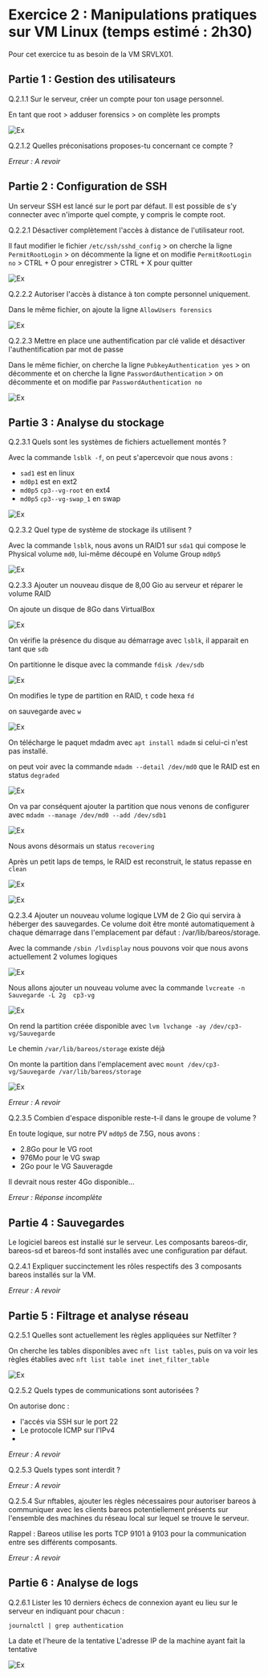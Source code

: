 # Exercice 2 : Manipulations pratiques sur VM Linux (temps estimé : 2h30)
Pour cet exercice tu as besoin de la VM SRVLX01.

## Partie 1 : Gestion des utilisateurs

Q.2.1.1 Sur le serveur, créer un compte pour ton usage personnel.

En tant que root > adduser forensics > on complète les prompts

![Ex](/attachment/Ex_2_1_1.PNG)

Q.2.1.2 Quelles préconisations proposes-tu concernant ce compte ?

_Erreur : A revoir_

## Partie 2 : Configuration de SSH

Un serveur SSH est lancé sur le port par défaut.
Il est possible de s'y connecter avec n'importe quel compte, y compris le compte root.

Q.2.2.1 Désactiver complètement l'accès à distance de l'utilisateur root.

Il faut modifier le fichier `/etc/ssh/sshd_config` > on cherche la ligne `PermitRootLogin` > on décommente la ligne et on modifie `PermitRootLogin no` > CTRL + O pour enregistrer > CTRL + X pour quitter

![Ex](/attachment/Ex_2_2_1.PNG)

Q.2.2.2 Autoriser l'accès à distance à ton compte personnel uniquement.

Dans le même fichier, on ajoute la ligne `AllowUsers forensics`

![Ex](/attachment/Ex_2_2_2.PNG)

Q.2.2.3 Mettre en place une authentification par clé valide et désactiver l'authentification par mot de passe

Dans le même fichier, on cherche la ligne `PubkeyAuthentication yes` > on décommente et on cherche la ligne `PasswordAuthentication` > on décommente et on modifie par `PasswordAuthentication no`

![Ex](/attachment/Ex_2_2_3.PNG)

## Partie 3 : Analyse du stockage

Q.2.3.1 Quels sont les systèmes de fichiers actuellement montés ?

Avec la commande `lsblk -f`, on peut s'apercevoir que nous avons :
* `sad1` est en linux
* `md0p1` est en ext2
* `md0p5` `cp3--vg-root` en ext4
* `md0p5` `cp3--vg-swap_1` en swap

![Ex](/attachment/Ex_2_3_1.PNG)

Q.2.3.2 Quel type de système de stockage ils utilisent ?

Avec la commande `lsblk`, nous avons un RAID1 sur `sda1` qui compose le Physical volume `md0`, lui-même découpé en Volume Group `md0p5`

![Ex](/attachment/Ex_2_3_2.PNG)

Q.2.3.3 Ajouter un nouveau disque de 8,00 Gio au serveur et réparer le volume RAID

On ajoute un disque de 8Go dans VirtualBox

![Ex](/attachment/Ex_2_3_3_1.PNG)

On vérifie la présence du disque au démarrage avec `lsblk`, il apparait en tant que `sdb`

On partitionne le disque avec la commande `fdisk /dev/sdb`

![Ex](/attachment/Ex_2_3_3_2.PNG)

On modifies le type de partition en RAID, `t` code hexa `fd`

on sauvegarde avec `w`

![Ex](/attachment/Ex_2_3_3_3.PNG)

On télécharge le paquet mdadm avec `apt install mdadm` si celui-ci n'est pas installé.

on peut voir avec la commande `mdadm --detail /dev/md0` que le RAID est en status `degraded`

![Ex](/attachment/Ex_2_3_3_4.PNG)

On va par conséquent ajouter la partition que nous venons de configurer avec `mdadm --manage /dev/md0 --add /dev/sdb1`

![Ex](/attachment/Ex_2_3_3_5.PNG)

Nous avons désormais un status `recovering`

Après un petit laps de temps, le RAID est reconstruit, le status repasse en `clean`

![Ex](/attachment/Ex_2_3_3_6.PNG)

![Ex](/attachment/Ex_2_3_3_7.PNG)

Q.2.3.4 Ajouter un nouveau volume logique LVM de 2 Gio qui servira à héberger des sauvegardes. Ce volume doit être monté automatiquement à chaque démarrage dans l'emplacement par défaut : /var/lib/bareos/storage.

Avec la commande `/sbin /lvdisplay` nous pouvons voir que nous avons actuellement 2 volumes logiques

![Ex](/attachment/Ex_2_3_4_1.PNG)

Nous allons ajouter un nouveau volume avec la commande `lvcreate -n Sauvegarde -L 2g  cp3-vg`

![Ex](/attachment/Ex_2_3_4_2.PNG)

On rend la partition créée disponible avec `lvm lvchange -ay /dev/cp3-vg/Sauvegarde`

Le chemin `/var/lib/bareos/storage` existe déjà

On monte la partition dans l'emplacement avec `mount /dev/cp3-vg/Sauvegarde /var/lib/bareos/storage`

![Ex](/attachment/Ex_2_3_4_3.PNG)

_Erreur : A revoir_

Q.2.3.5 Combien d'espace disponible reste-t-il dans le groupe de volume ?

En toute logique, sur notre PV `md0p5` de 7.5G, nous avons :
* 2.8Go pour le VG root
* 976Mo pour le VG swap
* 2Go pour le VG Sauveragde

Il devrait nous rester 4Go disponible...

_Erreur : Réponse incomplète_


## Partie 4 : Sauvegardes

Le logiciel bareos est installé sur le serveur.
Les composants bareos-dir, bareos-sd et bareos-fd sont installés avec une configuration par défaut.

Q.2.4.1 Expliquer succinctement les rôles respectifs des 3 composants bareos installés sur la VM.

_Erreur : A revoir_


## Partie 5 : Filtrage et analyse réseau

Q.2.5.1 Quelles sont actuellement les règles appliquées sur Netfilter ?

On cherche les tables disponibles avec `nft list tables`, puis on va voir les règles établies avec `nft list table inet inet_filter_table`

![Ex](/attachment/Ex_2_3_5_1.PNG)

Q.2.5.2 Quels types de communications sont autorisées ?

On autorise donc :
* l'accés via SSH sur le port 22
* Le protocole ICMP sur l'IPv4
* 

_Erreur : A revoir_

Q.2.5.3 Quels types sont interdit ?

_Erreur : A revoir_

Q.2.5.4 Sur nftables, ajouter les règles nécessaires pour autoriser bareos à communiquer avec les clients bareos potentiellement présents sur l'ensemble des machines du réseau local sur lequel se trouve le serveur.

Rappel : Bareos utilise les ports TCP 9101 à 9103 pour la communication entre ses différents composants.

_Erreur : A revoir_


## Partie 6 : Analyse de logs

Q.2.6.1 Lister les 10 derniers échecs de connexion ayant eu lieu sur le serveur en indiquant pour chacun :

`journalctl | grep authentication`

La date et l'heure de la tentative
L'adresse IP de la machine ayant fait la tentative

![Ex](/attachment/Ex_2_3_6_1.PNG)